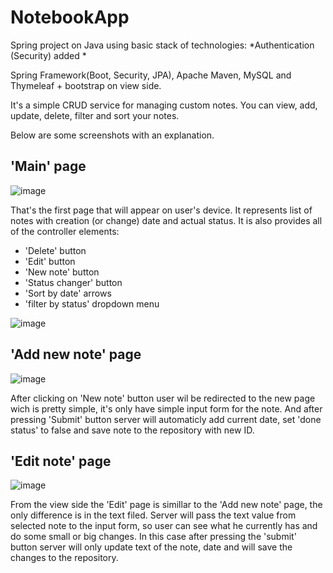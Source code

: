 # NotebookApp

Spring project on Java using basic stack of technologies: 
*Authentication (Security) added *

Spring Framework(Boot, Security, JPA), Apache Maven, MySQL and Thymeleaf + bootstrap on view side.

It's a simple CRUD service for managing custom notes.
You can view, add, update, delete, filter and sort your notes.

Below are some screenshots with an explanation.

## 'Main' page
![image](https://user-images.githubusercontent.com/75338292/208548903-93fc8aef-654c-4899-a842-238e71bee3be.png)

That's the first page that will appear on user's device. It represents list of notes with creation (or change) date and actual status.
It is also provides all of the controller elements:
  - 'Delete' button
  - 'Edit' button
  - 'New note' button
  - 'Status changer' button
  - 'Sort by date' arrows
  - 'filter by status' dropdown menu
  
![image](https://user-images.githubusercontent.com/75338292/208550009-234a4ef3-8888-492d-9019-82d44aa62dc8.png)


## 'Add new note' page
![image](https://user-images.githubusercontent.com/75338292/208550359-9da0c78f-3ca7-4692-973d-cc0a41c53ba3.png)

After clicking on 'New note' button user wil be redirected to the new page wich is pretty simple, it's only have simple input form for the note.
And after pressing 'Submit' button server will automaticly add current date, set 'done status' to false and save note to the repository with new ID.

## 'Edit note' page
![image](https://user-images.githubusercontent.com/75338292/208551137-64a41c80-4aa1-4c53-8da8-8b9c16070199.png)

From the view side the 'Edit' page is simillar to the 'Add new note' page, the only difference is in the text filed. Server will pass the text value from selected note to the input form, so user can see what he currently has and do some small or big changes. In this case after pressing the 'submit' button server will only update text of the note, date and will save the changes to the repository.

